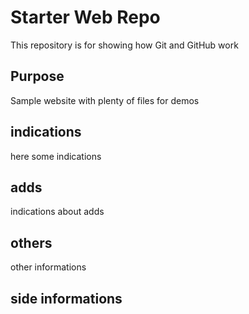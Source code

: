 # Starter Web Repo

This repository is for showing how Git and GitHub work

## Purpose

Sample website with plenty of files for demos

## indications

here some indications 

## adds

indications about adds

## others 

other informations

## side informations 